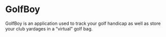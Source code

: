 # GolfBoy
GolfBoy is an application used to track your golf handicap as well as store your club yardages in a “virtual” golf bag.
